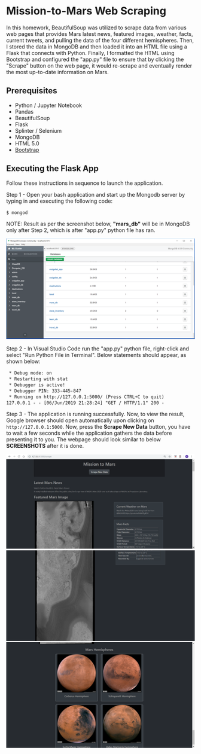 # Mission-to-Mars Web Scraping

In this homework, BeautifulSoup was utilized to scrape data from various web pages that provides Mars latest news, featured images, weather, facts, current tweets, and pulling the data of the four different hemispheres. Then, I stored the data in MongoDB and then loaded it into an HTML file using a Flask that connects with Python. Finally, I formatted the HTML using Bootstrap and configured the "app.py" file to ensure that by clicking the "Scrape" button on the web page, it would re-scrape and eventually render the most up-to-date information on Mars.

## Prerequisites

* Python / Jupyter Notebook
* Pandas
* BeautifulSoup
* Flask
* Splinter / Selenium
* MongoDB
* HTML 5.0
* [Bootstrap](https://getbootstrap.com/)

## Executing the Flask App

Follow these instructions in sequence to launch the application.

Step 1 - Open your bash application and start up the Mongodb server by typing in and executing the following code:
```bash
$ mongod
```
NOTE: Result as per the screenshot below, __"mars_db"__ will be in MongoDB only after Step 2, which is after "app.py" python file has ran.

![final_app_part4.png](Images/mars_db.PNG)

Step 2 - In Visual Studio Code run the "app.py" python file, right-click and select "Run Python File in Terminal". Below statements should appear, as shown below:

```
 * Debug mode: on
 * Restarting with stat
 * Debugger is active!
 * Debugger PIN: 333-445-847
 * Running on http://127.0.0.1:5000/ (Press CTRL+C to quit)
127.0.0.1 - - [06/Jun/2019 21:28:24] "GET / HTTP/1.1" 200 -
```

Step 3 - The application is running successfully. Now, to view the result, Google browser should open automatically upon clicking on ```http://127.0.0.1:5000```. Now, press the __Scrape New Data__ button, you have to wait a few seconds while the application gathers the data before presenting it to you. The webpage should look similar to below __SCREENSHOTS__ after it is done.

![final_app_part1.png](Images/Img_1.PNG)
![final_app_part2.png](Images/Img_2.PNG)
![final_app_part3.png](Images/Img_3.PNG)

